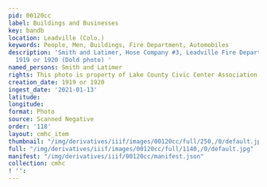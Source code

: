 ```yaml
---
pid: 00120cc
label: Buildings and Businesses
key: bandb
location: Leadville (Colo.)
keywords: People, Men, Buildings, Fire Department, Automobiles
description: 'Smith and Latimer, Hose Company #3, Leadville Fire Department, possibly
  1919 or 1920 (Dold photo) '
named_persons: Smith and Latimer
rights: This photo is property of Lake County Civic Center Association.
creation_date: 1919 or 1920
ingest_date: '2021-01-13'
latitude: 
longitude: 
format: Photo
source: Scanned Negative
order: '118'
layout: cmhc_item
thumbnail: "/img/derivatives/iiif/images/00120cc/full/250,/0/default.jpg"
full: "/img/derivatives/iiif/images/00120cc/full/1140,/0/default.jpg"
manifest: "/img/derivatives/iiif/00120cc/manifest.json"
collection: cmhc
! '': 
---
```

